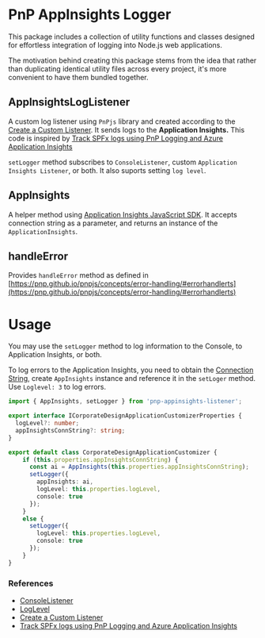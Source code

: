 ﻿
# PnP AppInsights Logger

This package includes a collection of utility functions and classes designed for effortless integration of logging into Node.js web applications.

The motivation behind creating this package stems from the idea that rather than duplicating identical utility files across every project, it's more convenient to have them bundled together.

## AppInsightsLogListener

A custom log listener using `PnPjs` library and created according to the [Create a Custom Listener](https://pnp.github.io/pnpjs/logging/#create-a-custom-listener). It sends logs to the **Application Insights.**
This code is inspired by [Track SPFx logs using PnP Logging and Azure Application Insights](https://ravichandran.blog/2020/05/31/track-spfx-logs-using-pnp-logging-and-azure-application-insights/)

`setLogger` method subscribes to `ConsoleListener`, custom `Application Insights Listener`, or both. It also suports setting `log level`.

## AppInsights

A helper method using [Application Insights JavaScript SDK](https://github.com/microsoft/ApplicationInsights-JS#readme).
It accepts connection string as a parameter, and returns an instance of the `ApplicationInsights`.

## handleError

Provides `handleError` method as defined in [https://pnp.github.io/pnpjs/concepts/error-handling/#errorhandlerts](https://pnp.github.io/pnpjs/concepts/error-handling/#errorhandlerts)

# Usage

You may use the `setLogger` method to log information to the Console, to Application Insights, or both.

To log errors to the Application Insights, you need to obtain the [Connection String](https://learn.microsoft.com/en-us/azure/azure-monitor/app/sdk-connection-string?tabs=dotnet5), create `AppInsights` instance and reference it in the `setLoger` method. Use `Loglevel: 3` to log errors.

```ts
import { AppInsights, setLogger } from 'pnp-appinsights-listener';

export interface ICorporateDesignApplicationCustomizerProperties {
  logLevel?: number;
  appInsightsConnString?: string;
}

export default class CorporateDesignApplicationCustomizer {
    if (this.properties.appInsightsConnString) {
      const ai = AppInsights(this.properties.appInsightsConnString);
      setLogger({
        appInsights: ai,
        logLevel: this.properties.logLevel,
        console: true
      });
    }
    else {
      setLogger({
        logLevel: this.properties.logLevel,
        console: true
      });
    }
}
```


### References

- [ConsoleListener](https://pnp.github.io/pnpjs/logging/#consolelistener)
- [LogLevel](https://pnp.github.io/pnpjs/logging/#log-levels)
- [Create a Custom Listener](https://pnp.github.io/pnpjs/logging/#create-a-custom-listener)
- [Track SPFx logs using PnP Logging and Azure Application Insights](https://ravichandran.blog/2020/05/31/track-spfx-logs-using-pnp-logging-and-azure-application-insights/)
